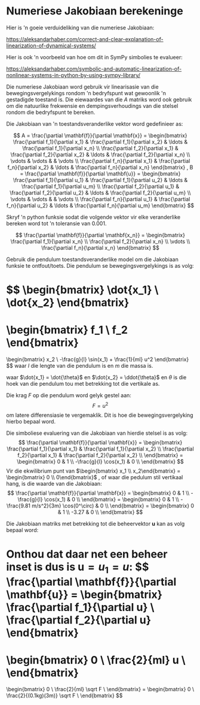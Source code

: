 # Numeriese Jakobiaan berekeninge

Hier is 'n goeie verduideliking van die numeriese Jakobiaan:

https://aleksandarhaber.com/correct-and-clear-explanation-of-linearization-of-dynamical-systems/

Hier is ook 'n voorbeeld van hoe om dit in SymPy simbolies te evalueer:

https://aleksandarhaber.com/symbolic-and-automatic-linearization-of-nonlinear-systems-in-python-by-using-sympy-library/



Die numeriese Jakobiaan word gebruik vir linearisasie van die bewegingsvergelykings rondom 'n bedryfspunt wat gewoonlik 'n gestadigde toestand is.  Die eiewaardes van die $A$ matriks word ook gebruik om die natuurlike frekwensie en dempingsverhoudings van die stelsel rondom die bedryfspunt te bereken.



Die Jakobiaan van 'n toestandsveranderlike vektor word gedefinieer as:


$$
A = \frac{\partial \mathbf{f}}{\partial \mathbf{x}} = 
\begin{bmatrix}
\frac{\partial f_1}{\partial x_1} & \frac{\partial f_1}{\partial x_2} & \ldots & \frac{\partial f_1}{\partial x_n} \\
\frac{\partial f_2}{\partial x_1} & \frac{\partial f_2}{\partial x_2} & \ldots & \frac{\partial f_2}{\partial x_n} \\
\vdots & \vdots &  & \vdots \\
\frac{\partial f_n}{\partial x_1} & \frac{\partial f_n}{\partial x_2} & \ldots & \frac{\partial f_n}{\partial x_n}
\end{bmatrix}
,
B = \frac{\partial \mathbf{f}}{\partial \mathbf{u}} = 
\begin{bmatrix}
\frac{\partial f_1}{\partial u_1} & \frac{\partial f_1}{\partial u_2} & \ldots & \frac{\partial f_1}{\partial u_m} \\
\frac{\partial f_2}{\partial u_1} & \frac{\partial f_2}{\partial u_2} & \ldots & \frac{\partial f_2}{\partial u_m} \\
\vdots & \vdots &  & \vdots \\
\frac{\partial f_n}{\partial u_1} & \frac{\partial f_n}{\partial u_2} & \ldots & \frac{\partial f_n}{\partial u_m}
\end{bmatrix}
$$


Skryf 'n python funksie sodat die volgende vektor vir elke veranderlike bereken word tot 'n toleransie van 0.001.


$$
\frac{\partial \mathbf{f}}{\partial \mathbf{x_n}} = 
\begin{bmatrix}
\frac{\partial f_1}{\partial x_n}  \\
\frac{\partial f_2}{\partial x_n}  \\
\vdots \\
\frac{\partial f_n}{\partial x_n}  
\end{bmatrix}
$$


Gebruik die pendulum toestandsveranderlike model om die Jakobiaan funksie te ontfout/toets.  Die pendulum se bewegingsvergelykings is as volg:


$$
\begin{bmatrix}
\dot{x_1}  \\
\dot{x_2} 
\end{bmatrix}
=
\begin{bmatrix}
f_1  \\
f_2 
\end{bmatrix}
=
\begin{bmatrix}
x_2  \\
-\frac{g}{l} \sin(x_1) + \frac{1}{ml} u^2
\end{bmatrix}
$$
waar $l$ die lengte van die pendulum is en $m$ die massa is.

waar $\dot{x_1} = \dot{\theta}$ en $\dot{x_2} = \ddot{\theta}$ en $\theta$ is die hoek van die pendulum tou met betrekking tot die vertikale as.

Die krag $F$ op die pendulum word gelyk gestel aan:
$$
F = u^2
$$
om latere differensiasie te vergemaklik.  Dit is hoe die bewegingsvergelyking hierbo bepaal word.

Die simboliese evaluering van die Jakobiaan van hierdie stelsel is as volg:
$$
\frac{\partial \mathbf{f}}{\partial \mathbf{x}} = 
\begin{bmatrix}
\frac{\partial f_1}{\partial x_1} & \frac{\partial f_1}{\partial x_2} \\
\frac{\partial f_2}{\partial x_1} & \frac{\partial f_2}{\partial x_2} \\
\end{bmatrix} = 
\begin{bmatrix}
0 & 1 \\
-\frac{g}{l} \cos(x_1) & 0 \\
\end{bmatrix}
$$
Vir die ekwilibrium punt van $\begin{bmatrix} x_1 \\ x_2\end{bmatrix} = \begin{bmatrix} 0 \\ 0\end{bmatrix}$ , of waar die pedulum stil vertikaal hang, is die waarde van die Jakobiaan:
$$
\frac{\partial \mathbf{f}}{\partial \mathbf{x}} = 
\begin{bmatrix}
0 & 1 \\
-\frac{g}{l} \cos(x_1) & 0 \\
\end{bmatrix} = 
\begin{bmatrix}
0 & 1 \\
-\frac{9.81 m/s^2}{3m} \cos(0^\circ) & 0 \\
\end{bmatrix} =
\begin{bmatrix}
0 & 1 \\
-3.27 & 0 \\
\end{bmatrix}
$$

Die Jakobiaan matriks met betrekking tot die beheervektor $\mathbf{u}$ kan as volg bepaal word:

Onthou dat daar net een beheer inset is dus is $\mathbf{u} = u_1 = u$:
$$
\frac{\partial \mathbf{f}}{\partial \mathbf{u}} = 
\begin{bmatrix}
\frac{\partial f_1}{\partial u} \\
\frac{\partial f_2}{\partial u}
\end{bmatrix}
=
\begin{bmatrix}
0 \\
\frac{2}{ml} u \\
\end{bmatrix}
=
\begin{bmatrix}
0 \\
\frac{2}{ml} \sqrt F \\
\end{bmatrix} = 
\begin{bmatrix}
0 \\
\frac{2}{(0.1kg)(3m)} \sqrt F \\
\end{bmatrix}
$$


